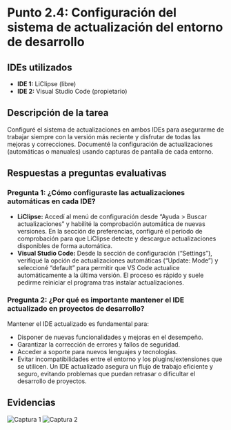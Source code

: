 # Punto 2.4: Configuración del sistema de actualización del entorno de desarrollo

## IDEs utilizados
- **IDE 1:** LiClipse (libre)
- **IDE 2:** Visual Studio Code (propietario)

## Descripción de la tarea
Configuré el sistema de actualizaciones en ambos IDEs para asegurarme de trabajar siempre con la versión más reciente y disfrutar de todas las mejoras y correcciones. Documenté la configuración de actualizaciones (automáticas o manuales) usando capturas de pantalla de cada entorno.

## Respuestas a preguntas evaluativas

### Pregunta 1: ¿Cómo configuraste las actualizaciones automáticas en cada IDE?
- **LiClipse:** Accedí al menú de configuración desde “Ayuda > Buscar actualizaciones” y habilité la comprobación automática de nuevas versiones. En la sección de preferencias, configuré el periodo de comprobación para que LiClipse detecte y descargue actualizaciones disponibles de forma automática.
- **Visual Studio Code:** Desde la sección de configuración (“Settings”), verifiqué la opción de actualizaciones automáticas (“Update: Mode”) y seleccioné “default” para permitir que VS Code actualice automáticamente a la última versión. El proceso es rápido y suele pedirme reiniciar el programa tras instalar actualizaciones.

### Pregunta 2: ¿Por qué es importante mantener el IDE actualizado en proyectos de desarrollo?
Mantener el IDE actualizado es fundamental para:
- Disponer de nuevas funcionalidades y mejoras en el desempeño.
- Garantizar la corrección de errores y fallos de seguridad.
- Acceder a soporte para nuevos lenguajes y tecnologías.
- Evitar incompatibilidades entre el entorno y los plugins/extensiones que se utilicen.
Un IDE actualizado asegura un flujo de trabajo eficiente y seguro, evitando problemas que puedan retrasar o dificultar el desarrollo de proyectos.

## Evidencias
![Captura 1](capturas/punto4_captura1.png)
![Captura 2](capturas/punto4_captura2.png)
